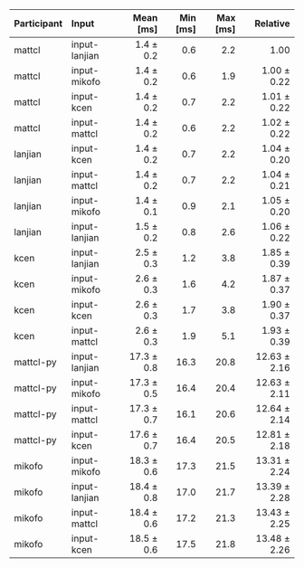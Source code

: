 | Participant | Input | Mean [ms] | Min [ms] | Max [ms] | Relative |
|:---|:---|---:|---:|---:|---:|
| mattcl | input-lanjian | 1.4 ± 0.2 | 0.6 | 2.2 | 1.00 |
| mattcl | input-mikofo | 1.4 ± 0.2 | 0.6 | 1.9 | 1.00 ± 0.22 |
| mattcl | input-kcen | 1.4 ± 0.2 | 0.7 | 2.2 | 1.01 ± 0.22 |
| mattcl | input-mattcl | 1.4 ± 0.2 | 0.6 | 2.2 | 1.02 ± 0.22 |
| lanjian | input-kcen | 1.4 ± 0.2 | 0.7 | 2.2 | 1.04 ± 0.20 |
| lanjian | input-mattcl | 1.4 ± 0.2 | 0.7 | 2.2 | 1.04 ± 0.21 |
| lanjian | input-mikofo | 1.4 ± 0.1 | 0.9 | 2.1 | 1.05 ± 0.20 |
| lanjian | input-lanjian | 1.5 ± 0.2 | 0.8 | 2.6 | 1.06 ± 0.22 |
| kcen | input-lanjian | 2.5 ± 0.3 | 1.2 | 3.8 | 1.85 ± 0.39 |
| kcen | input-mikofo | 2.6 ± 0.3 | 1.6 | 4.2 | 1.87 ± 0.37 |
| kcen | input-kcen | 2.6 ± 0.3 | 1.7 | 3.8 | 1.90 ± 0.37 |
| kcen | input-mattcl | 2.6 ± 0.3 | 1.9 | 5.1 | 1.93 ± 0.39 |
| mattcl-py | input-lanjian | 17.3 ± 0.8 | 16.3 | 20.8 | 12.63 ± 2.16 |
| mattcl-py | input-mikofo | 17.3 ± 0.5 | 16.4 | 20.4 | 12.63 ± 2.11 |
| mattcl-py | input-mattcl | 17.3 ± 0.7 | 16.1 | 20.6 | 12.64 ± 2.14 |
| mattcl-py | input-kcen | 17.6 ± 0.7 | 16.4 | 20.5 | 12.81 ± 2.18 |
| mikofo | input-mikofo | 18.3 ± 0.6 | 17.3 | 21.5 | 13.31 ± 2.24 |
| mikofo | input-lanjian | 18.4 ± 0.8 | 17.0 | 21.7 | 13.39 ± 2.28 |
| mikofo | input-mattcl | 18.4 ± 0.6 | 17.2 | 21.3 | 13.43 ± 2.25 |
| mikofo | input-kcen | 18.5 ± 0.6 | 17.5 | 21.8 | 13.48 ± 2.26 |

